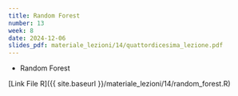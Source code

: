 ```yaml
---
title: Random Forest
number: 13
week: 8
date: 2024-12-06
slides_pdf: materiale_lezioni/14/quattordicesima_lezione.pdf
---
```


- Random Forest

[Link File R]({{ site.baseurl }}/materiale_lezioni/14/random_forest.R)  